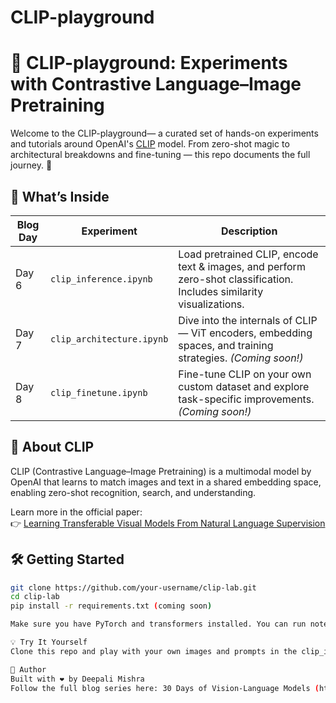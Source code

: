 # CLIP-playground
# 🎯  CLIP-playground: Experiments with Contrastive Language–Image Pretraining

Welcome to the  CLIP-playground— a curated set of hands-on experiments and tutorials around OpenAI's [CLIP](https://openai.com/index/clip) model. From zero-shot magic to architectural breakdowns and fine-tuning — this repo documents the full journey. 🚀

## 📌 What’s Inside

| Blog Day | Experiment | Description |
|----------|------------|-------------|
| Day 6    | `clip_inference.ipynb` | Load pretrained CLIP, encode text & images, and perform zero-shot classification. Includes similarity visualizations. |
| Day 7    | `clip_architecture.ipynb` | Dive into the internals of CLIP — ViT encoders, embedding spaces, and training strategies. *(Coming soon!)*|
| Day 8    | `clip_finetune.ipynb` | Fine-tune CLIP on your own custom dataset and explore task-specific improvements. *(Coming soon!)* |

## 🧠 About CLIP

CLIP (Contrastive Language–Image Pretraining) is a multimodal model by OpenAI that learns to match images and text in a shared embedding space, enabling zero-shot recognition, search, and understanding.

Learn more in the official paper:  
👉 [Learning Transferable Visual Models From Natural Language Supervision](https://arxiv.org/abs/2103.00020)

## 🛠️ Getting Started

```bash
git clone https://github.com/your-username/clip-lab.git
cd clip-lab
pip install -r requirements.txt (coming soon)

Make sure you have PyTorch and transformers installed. You can run notebooks locally or on Google Colab/Kaggle.

💡 Try It Yourself
Clone this repo and play with your own images and prompts in the clip_inference.ipynb notebook. The magic begins with just a few lines of code!

🙌 Author
Built with ❤️ by Deepali Mishra
Follow the full blog series here: 30 Days of Vision-Language Models (https://medium.com/@deepsiya10/list/vision-language-model-2dbb78e6c6e7)

